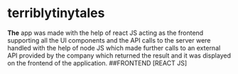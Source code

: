 # terriblytinytales
**The** app was made with the help of react JS acting as the frontend supporting all the UI components and the API calls to the server were handled with the help of node JS which made further calls to an external API provided by the company which returned the result and it was displayed on the frontend of the application.
##FRONTEND [REACT JS]
